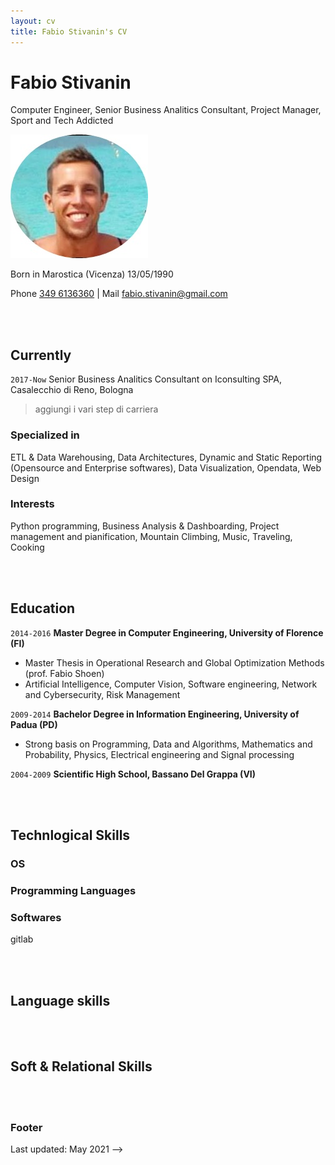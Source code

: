 ```yaml
---
layout: cv
title: Fabio Stivanin's CV
---
```

# Fabio Stivanin
Computer Engineer, Senior Business Analitics Consultant, Project Manager, Sport and Tech Addicted

![FabioStivanin](foto.jpg)

Born in Marostica (Vicenza) 13/05/1990
<div id="webaddress">
Phone <a href="3496136360">349 6136360</a>
|  Mail <a href="fabio.stivanin@gmail.com">fabio.stivanin@gmail.com</a>

<!-- github <a href="https://github.com/FabioStivanin">Github</a> -->

</div>

<br><br>

## Currently

`2017-Now`
Senior Business Analitics Consultant on Iconsulting SPA, Casalecchio di Reno, Bologna

> aggiungi i vari step di carriera

### Specialized in

ETL & Data Warehousing, Data Architectures, Dynamic and Static Reporting (Opensource and Enterprise softwares), Data Visualization, Opendata, Web Design
<!--Laws of motion, gravitation, minting coins, disliking [Robert Hooke](http://en.wikipedia.org/wiki/Robert_Hooke)
--> 

### Interests

Python programming, Business Analysis & Dashboarding, Project management and pianification, Mountain Climbing, Music, Traveling, Cooking

<br><br>

## Education

`2014-2016`
__Master Degree in Computer Engineering, University of Florence (FI)__

- Master Thesis in Operational Research and 
Global Optimization Methods (prof. Fabio Shoen)
- Artificial Intelligence, Computer Vision, Software engineering, Network and Cybersecurity, Risk Management

`2009-2014`
__Bachelor Degree in Information Engineering, University of Padua (PD)__

- Strong basis on Programming, Data and Algorithms, Mathematics and Probability, Physics, Electrical engineering and Signal processing

`2004-2009`
__Scientific High School, Bassano Del Grappa (VI)__

<br><br>

## Technlogical Skills

### OS

### Programming Languages

### Softwares
gitlab

<br><br>

## Language skills


<br><br>

## Soft & Relational Skills


<br><br>

### Footer

Last updated: May 2021 -->

